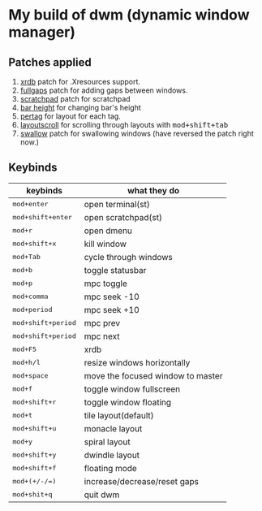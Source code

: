 # My build of dwm (dynamic window manager)

## Patches applied
1. [xrdb](https://dwm.suckless.org/patches/xrdb/) patch for .Xresources support.
2. [fullgaps](https://dwm.suckless.org/patches/fullgaps/) patch for adding gaps between windows.
3. [scratchpad](https://dwm.suckless.org/patches/scratchpad/) patch for scratchpad
4. [bar height](https://dwm.suckless.org/patches/bar_height/) for changing bar's height
5. [pertag](https://dwm.suckless.org/patches/pertag/) for layout for each tag.
6. [layoutscroll](https://dwm.suckless.org/patches/layoutscroll/) for scrolling through layouts with <kbd>mod+shift+tab</kbd>
7. [swallow](https://dwm.suckless.org/patches/swallow/) patch for swallowing windows (have reversed the patch right now.)

## Keybinds
| keybinds                    | what they do                      |
|-----------------------------|-----------------------------------|
| <kbd>mod+enter</kbd>        | open terminal(st)                 |
| <kbd>mod+shift+enter</kbd>  | open scratchpad(st)               |
| <kbd>mod+r</kbd>            | open dmenu                        |
| <kbd>mod+shift+x</kbd>      | kill window                       |
| <kbd>mod+Tab</kbd>          | cycle through windows             |
| <kbd>mod+b</kbd>            | toggle statusbar                  |
| <kbd>mod+p</kbd>            | mpc toggle                        |
| <kbd>mod+comma</kbd>        | mpc seek -10                      |
| <kbd>mod+period</kbd>       | mpc seek +10                      |
| <kbd>mod+shift+period</kbd> | mpc prev                          |
| <kbd>mod+shift+period</kbd> | mpc next                          |
| <kbd>mod+F5</kbd>           | xrdb                              |
| <kbd>mod+h/l</kbd>          | resize windows horizontally       |
| <kbd>mod+space</kbd>        | move the focused window to master |
| <kbd>mod+f</kbd>            | toggle window fullscreen          |
| <kbd>mod+shift+r</kbd>      | toggle window floating            |
| <kbd>mod+t</kbd>            | tile layout(default)              |
| <kbd>mod+shift+u</kbd>      | monacle layout                    |
| <kbd>mod+y</kbd>            | spiral layout                     |
| <kbd>mod+shift+y</kbd>      | dwindle layout                    |
| <kbd>mod+shift+f</kbd>      | floating mode                     |
| <kbd>mod+(+/-/=)</kbd>      | increase/decrease/reset gaps      |
| <kbd>mod+shit+q</kbd>       | quit dwm                          |
